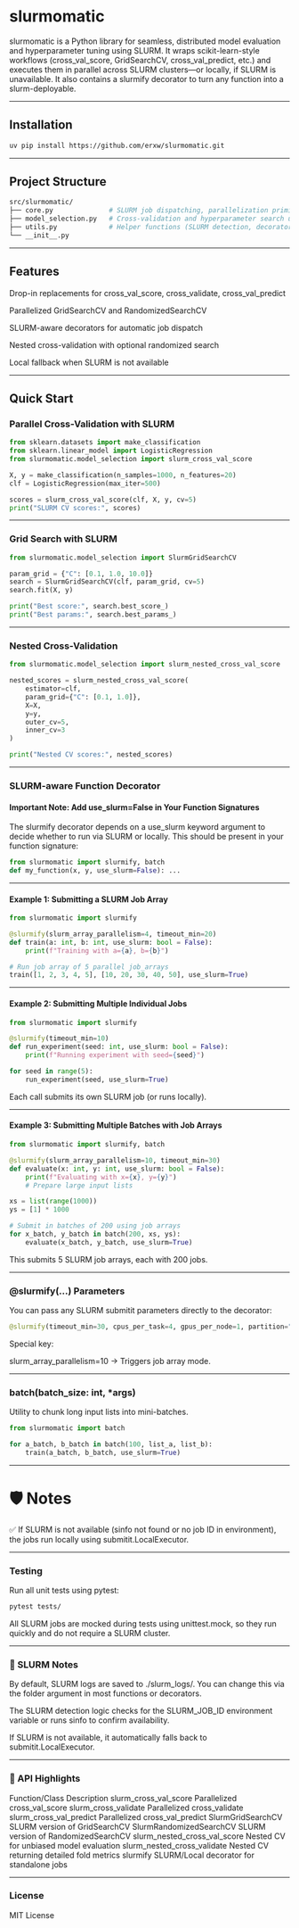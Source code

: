 
# slurmomatic
slurmomatic is a Python library for seamless, distributed model evaluation and hyperparameter tuning using SLURM. It wraps scikit-learn-style workflows (cross_val_score, GridSearchCV, cross_val_predict, etc.) and executes them in parallel across SLURM clusters—or locally, if SLURM is unavailable. It also contains a slurmify decorator to turn any function into a slurm-deployable.

---


## Installation
```bash
uv pip install https://github.com/erxw/slurmomatic.git
```

---


## Project Structure
```bash
src/slurmomatic/
├── core.py              # SLURM job dispatching, parallelization primitives
├── model_selection.py   # Cross-validation and hyperparameter search utilities
├── utils.py             # Helper functions (SLURM detection, decorators, etc.)
└── __init__.py
```

---


## Features
Drop-in replacements for cross_val_score, cross_validate, cross_val_predict

Parallelized GridSearchCV and RandomizedSearchCV

SLURM-aware decorators for automatic job dispatch

Nested cross-validation with optional randomized search

Local fallback when SLURM is not available

---


## Quick Start

### Parallel Cross-Validation with SLURM

```python
from sklearn.datasets import make_classification
from sklearn.linear_model import LogisticRegression
from slurmomatic.model_selection import slurm_cross_val_score

X, y = make_classification(n_samples=1000, n_features=20)
clf = LogisticRegression(max_iter=500)

scores = slurm_cross_val_score(clf, X, y, cv=5)
print("SLURM CV scores:", scores)
```

---


### Grid Search with SLURM

```python
from slurmomatic.model_selection import SlurmGridSearchCV

param_grid = {"C": [0.1, 1.0, 10.0]}
search = SlurmGridSearchCV(clf, param_grid, cv=5)
search.fit(X, y)

print("Best score:", search.best_score_)
print("Best params:", search.best_params_)
```

---

### Nested Cross-Validation

```python
from slurmomatic.model_selection import slurm_nested_cross_val_score

nested_scores = slurm_nested_cross_val_score(
    estimator=clf,
    param_grid={"C": [0.1, 1.0]},
    X=X,
    y=y,
    outer_cv=5,
    inner_cv=3
)

print("Nested CV scores:", nested_scores)
```

---

### SLURM-aware Function Decorator

#### Important Note: Add use_slurm=False in Your Function Signatures
The slurmify decorator depends on a use_slurm keyword argument to decide whether to run via SLURM or locally. This should be present in your function signature:

```python
from slurmomatic import slurmify, batch
def my_function(x, y, use_slurm=False): ...
```

---

#### Example 1: Submitting a SLURM Job Array

```python
from slurmomatic import slurmify

@slurmify(slurm_array_parallelism=4, timeout_min=20)
def train(a: int, b: int, use_slurm: bool = False):
    print(f"Training with a={a}, b={b}")

# Run job array of 5 parallel job_arrays
train([1, 2, 3, 4, 5], [10, 20, 30, 40, 50], use_slurm=True)
```

---

#### Example 2: Submitting Multiple Individual Jobs

```python
from slurmomatic import slurmify

@slurmify(timeout_min=10)
def run_experiment(seed: int, use_slurm: bool = False):
    print(f"Running experiment with seed={seed}")

for seed in range(5):
    run_experiment(seed, use_slurm=True)
```
Each call submits its own SLURM job (or runs locally).

---

#### Example 3: Submitting Multiple Batches with Job Arrays
```python
from slurmomatic import slurmify, batch

@slurmify(slurm_array_parallelism=10, timeout_min=30)
def evaluate(x: int, y: int, use_slurm: bool = False):
    print(f"Evaluating with x={x}, y={y}")
    # Prepare large input lists

xs = list(range(1000))
ys = [1] * 1000

# Submit in batches of 200 using job arrays
for x_batch, y_batch in batch(200, xs, ys):
    evaluate(x_batch, y_batch, use_slurm=True)
```
This submits 5 SLURM job arrays, each with 200 jobs.

---

### @slurmify(...) Parameters
You can pass any SLURM submitit parameters directly to the decorator:
```python
@slurmify(timeout_min=30, cpus_per_task=4, gpus_per_node=1, partition="gpu")
```

Special key:

slurm_array_parallelism=10 → Triggers job array mode. 

---

### batch(batch_size: int, *args)
Utility to chunk long input lists into mini-batches.
```python
from slurmomatic import batch

for a_batch, b_batch in batch(100, list_a, list_b):
    train(a_batch, b_batch, use_slurm=True)
```

---

# 🛡️ Notes
✅ If SLURM is not available (sinfo not found or no job ID in environment), the jobs run locally using submitit.LocalExecutor.

---

### Testing
Run all unit tests using pytest:

```bash
pytest tests/
```

All SLURM jobs are mocked during tests using unittest.mock, so they run quickly and do not require a SLURM cluster.

---

### 🧠 SLURM Notes
By default, SLURM logs are saved to ./slurm_logs/. You can change this via the folder argument in most functions or decorators.

The SLURM detection logic checks for the SLURM_JOB_ID environment variable or runs sinfo to confirm availability.

If SLURM is not available, it automatically falls back to submitit.LocalExecutor.

---

### 📘 API Highlights
Function/Class	Description
slurm_cross_val_score	Parallelized cross_val_score
slurm_cross_validate	Parallelized cross_validate
slurm_cross_val_predict	Parallelized cross_val_predict
SlurmGridSearchCV	SLURM version of GridSearchCV
SlurmRandomizedSearchCV	SLURM version of RandomizedSearchCV
slurm_nested_cross_val_score	Nested CV for unbiased model evaluation
slurm_nested_cross_validate	Nested CV returning detailed fold metrics
slurmify	SLURM/Local decorator for standalone jobs

---

### License
MIT License

